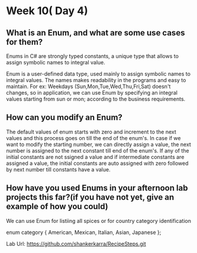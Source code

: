 # Week 10( Day 4)

## What is an Enum, and what are some use cases for them?

Enums in C# are strongly typed constants, a unique type that allows to assign symbolic names to integral value.  

Enum is a user-defined data type, used mainly to assign symbolic names to integral values. The names makes readability in the programs and easy to maintain.
For ex: Weekdays (Sun,Mon,Tue,Wed,Thu,Fri,Sat) doesn't  changes, so in application, we can use Enum by specifying an integral values starting from sun or mon; according to the business requirements.

## How can you modify an Enum?

The default values of enum starts with zero and increment to the next values and this process goes on till the end of the enum's. 
In case if we want to modify the starting number, we can directly assign a value, the next number is assigned to the next constant  till end of the enum's. If any of the initial constants are not ssigned a value and if intermediate constants are assigned a value, the initial constants are auto assigned with zero followed by next number till constants have a value.

## How have you used Enums in your afternoon lab projects this far?(if you have not yet, give an example of how you could)

We can use Enum for listiing all spices or for country category identification

  enum category { American, Mexican, Italian, Asian, Japanese };

Lab Url: https://github.com/shankerkarra/RecipeSteps.git